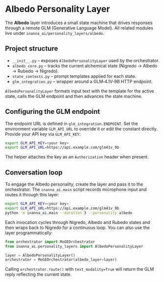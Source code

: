 # Albedo Personality Layer

The **Albedo** layer introduces a small state machine that drives responses through a remote GLM (Generative Language Model). All related modules live under `inanna_ai/personality_layers/albedo`.

## Project structure

- `__init__.py` – exposes `AlbedoPersonalityLayer` used by the orchestrator.
- `albedo_core.py` – tracks the current alchemical state (Nigredo → Albedo → Rubedo → Nigredo).
- `state_contexts.py` – prompt templates applied for each state.
- `glm_integration.py` – wrapper around a GLM‑4.1V‑9B HTTP endpoint.

`AlbedoPersonalityLayer` formats input text with the template for the active state, calls the GLM endpoint and then advances the state machine.

## Configuring the GLM endpoint

The endpoint URL is defined in `glm_integration.ENDPOINT`. Set the environment variable `GLM_API_URL` to override it or edit the constant directly. Provide your API key via `GLM_API_KEY`:

```bash
export GLM_API_KEY=<your key>
export GLM_API_URL=https://api.example.com/glm41v_9b
```

The helper attaches the key as an `Authorization` header when present.

## Conversation loop

To engage the Albedo personality, create the layer and pass it to the orchestrator. The `inanna_ai.main` script records microphone input and routes it through this layer:

```bash
export GLM_API_KEY=<your key>
export GLM_API_URL=https://api.example.com/glm41v_9b
python -m inanna_ai.main --duration 3 --personality albedo
```

Each invocation cycles through Nigredo, Albedo and Rubedo states and then wraps back to Nigredo for a continuous loop. You can also use the layer programmatically:

```python
from orchestrator import MoGEOrchestrator
from inanna_ai.personality_layers import AlbedoPersonalityLayer

layer = AlbedoPersonalityLayer()
orchestrator = MoGEOrchestrator(albedo_layer=layer)
```

Calling `orchestrator.route()` with `text_modality=True` will return the GLM reply reflecting the current state.
